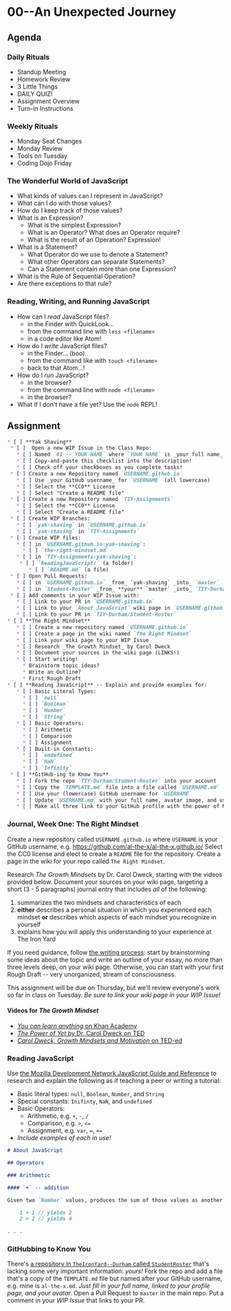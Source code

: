 # 00--An Unexpected Journey

## Agenda
### Daily Rituals

* Standup Meeting
* Homework Review
* 3 Little Things
* DAILY QUIZ!
* Assignment Overview
* Turn-in Instructions

### Weekly Rituals

* Monday Seat Changes
* Monday Review
* Tools on Tuesday
* Coding Dojo Friday

### The Wonderful World of JavaScript
* What kinds of values can I represent in JavaScript?
* What can I do with those values?
* How do I keep track of those values?
* What is an Expression?
  * What is the simplest Expression?
  * What is an Operator? What does an Operator require?
  * What is the result of an Operation? Expression!
* What is a Statement?
  * What Operator do we use to denote a Statement?
  * What other Operators can separate Statements?
  * Can a Statement contain more than one Expression?
* What is the Rule of Sequential Operation?
* Are there exceptions to that rule?

### Reading, Writing, and Running JavaScript
* How can I _read_ JavaScript files?
  * in the Finder with QuickLook...
  * from the command line with `less <filename>`
  * in a code editor like Atom!
* How do I _write_ JavaScript files?
  * in the Finder... (boo)
  * from the command like with `touch <filename>`
  * back to that Atom...!
* How do I _run_ JavaScript?
  * in the browser?
  * from the command line with `node <filename>`
  * in the browser?
* What if I don't have a file yet? Use the `node` REPL!

## Assignment

```markdown
* [ ] **Yak Shaving**
 * [ ]  Open a new WIP Issue in the Class Repo:
   * [ ] Named `01 -- YOUR NAME` where `YOUR NAME` is _your full name_
   * [ ] Copy-and-paste this checklist into the description!
   * [ ] Check off your checkboxes as you complete tasks!
 * [ ] Create a new Repository named `USERNAME.github.io`
   * [ ] Use _your GitHub username_ for `USERNAME` (all lowercase)
   * [ ] Select the **CC0** License
   * [ ] Select "Create a README file"
 * [ ] Create a new Repository named `TIY-Assignments`
   * [ ] Select the **CC0** License
   * [ ] Select "Create a README file"
 * [ ] Create WIP Branches:
   * [ ] `yak-shaving` in `USERNAME.github.io`
   * [ ] `yak-shaving` in `TIY-Assignments`
 * [ ] Create WIP files:
   * [ ] in `USERNAME.github.io:yak-shaving`:
     * [ ] `the-right-mindset.md`
   * [ ] in `TIY-Assignments:yak-shaving`:
    * [ ] `ReadingJavaScript/` (a folder)
       * [ ] `README.md` (a file)
 * [ ] Open Pull Requests:
   * [ ] in `USERNAME.github.io` _from_ `yak-shaving` _into_ `master`
   * [ ] in `Student-Roster` _from_ **your** `master` _into_ `TIY-Durham:master`
 * [ ] Add comments in your WIP Issue with:
   * [ ] Link to your PR in `USERNAME.github.io`
   * [ ] Link to your `About JavaScript` wiki page in `USERNAME.github.io`
   * [ ] Link to your PR in `TIY-Durham/Student-Roster`
* [ ] **The Right Mindset**
   * [ ] Create a new repository named `USERNAME.github.io`
   * [ ] Create a page in the wiki named `The Right Mindset`
   * [ ] Link your wiki page to your WIP Issue
   * [ ] Research _The Growth Mindset_ by Carol Dweck
   * [ ] Document your sources in the wiki page (LINKS!)
   * [ ] Start writing!
     * Brainstorm topic ideas?
     * Write an Outline?
     * First Rough Draft
* [ ] **Reading JavaScript** -- Explain and provide examples for:
   * [ ] Basic Literal Types: 
     * [ ] `null`
     * [ ] `Boolean`
     * [ ] `Number`
     * [ ] `String`
   * [ ] Basic Operators:
     * [ ] Arithmetic
     * [ ] Comparison
     * [ ] Assignment
   * [ ] Built-in Constants: 
     * [ ] `undefined` 
     * [ ] `NaN`
     * [ ] `Infinity`
 * [ ] **GitHub-ing to Know You**
   * [ ] Fork the repo `TIY-Durham/Student-Roster` into your account
   * [ ] Copy the `TEMPLATE.md` file into a file called `USERNAME.md` 
   * [ ] Use your (lowercase) GitHub username for `USERNAME`
   * [ ] Update `USERNAME.md` with your full name, avatar image, and username
   * [ ] Make all three link to your GitHub profile with the power of Markdown!
```

### Journal, Week One: The Right Mindset

Create a new repository called `USERNAME.github.io` where `USERNAME` is your GitHub username, e.g. https://github.com/al-the-x/al-the-x.github.io/ Select the CC0 license and elect to create a `README` file for the repository. Create a page in the wiki for your repo called `The Right Mindset`.

Research _The Growth Mindsets_ by Dr. Carol Dweck, starting with the videos provided below. Document your sources on your wiki page, targeting a short (3 - 5 paragraphs) journal entry that includes _all_ of the following:

1. summarizes the two mindsets and characteristics of each
1. **either** describes a personal situation in which you experienced each mindset **or** describes which aspects of each mindset you recognize in yourself
1. explains how you will apply this understanding to your experience at The Iron Yard

If you need guidance, follow [the writing process](https://en.wikipedia.org/wiki/Writing_process): start by brainstorming some ideas about the topic and write an outline of your essay, no more than three levels deep, on your wiki page. Otherwise, you can start with your first Rough Draft -- very unorganized, stream of consciousness. 

This assignment will be due on Thursday, but we'll review everyone's work so far in class on Tuesday. _Be sure to link your wiki page in your WIP Issue!_

#### Videos for _The Growth Mindset_

* [_You can learn anything_ on Khan Academy](https://www.khanacademy.org/youcanlearnanything)
* [_The Power of Yet_ by Dr. Carol Dweck on TED](https://www.ted.com/talks/carol_dweck_the_power_of_believing_that_you_can_improve)
* [_Carol Dweck, Growth Mindsets and Motivation_ on TED-ed](http://ed.ted.com/on/UA77FlTc)

### Reading JavaScript

Use [the Mozilla Development Network JavaScript Guide and Reference](https://developer.mozilla.org/en-US/docs/Web/JavaScript) to research and explain the following as if teaching a peer or writing a tutorial:

* Basic literal types: `null`, `Boolean`, `Number`, and `String`
* Special constants: `Inifinty`, `NaN`, and `undefined`
* Basic Operators:
  * Arithmetic, e.g. `+`, `-`, `/`
  * Comparison, e.g. `>`, `<=`
  * Assignment, e.g. `var`, `=`, `+=`
* _Include examples of each in use!_

```markdown
# About JavaScript

## Operators

### Arithmetic

#### `+` -- addition

Given two `Number` values, produces the sum of those values as another `Number`. For example:

    1 + 1 // yields 2
    2 + 2 // yields 4

. . .
```

### GitHubbing to Know You

There's [a repository in `TheIronYard--Durham` called `StudentRoster`](https://github.com/TIY-Durham/StudentRoster) that's lacking some very important information: _yours!_ Fork the repo and add a file that's a copy of the `TEMPLATE.md` file but named after your GitHub username, e.g. mine is `al-the-x.md`. _Just fill in your full name, linked to your profile page, and your avatar._ Open a Pull Request to `master` in the main repo. Put a comment in your _WIP Issue_ that links to your PR.
